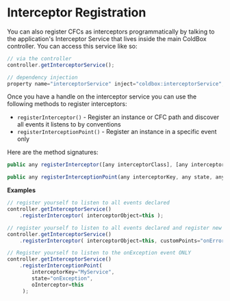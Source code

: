 # Interceptor Registration

You can also register CFCs as interceptors programmatically by talking to the application's Interceptor Service that lives inside the main ColdBox controller. You can access this service like so:

```javascript
// via the controller
controller.getInterceptorService();

// dependency injection
property name="interceptorService" inject="coldbox:interceptorService";
```

Once you have a handle on the interceptor service you can use the following methods to register interceptors:

* `registerInterceptor()` - Register an instance or CFC path and discover all events it listens to by conventions
* `registerInterceptionPoint()` - Register an instance in a specific event only

Here are the method signatures:

```javascript
public any registerInterceptor([any interceptorClass], [any interceptorObject], [any<struct> interceptorProperties='[runtime expression]'], [any customPoints=''], [any interceptorName])

public any registerInterceptionPoint(any interceptorKey, any state, any oInterceptor)
```

**Examples**

```javascript
// register yourself to listen to all events declared
controller.getInterceptorService()
    .registerInterceptor( interceptorObject=this );

// register yourself to listen to all events declared and register new events: onError, onLogin
controller.getInterceptorService()
    .registerInterceptor( interceptorObject=this, customPoints="onError,onLogin" );

// Register yourself to listen to the onException event ONLY
controller.getInterceptorService()
    .registerInterceptionPoint( 
        interceptorKey="MyService", 
        state="onException", 
        oInterceptor=this
     );
```
